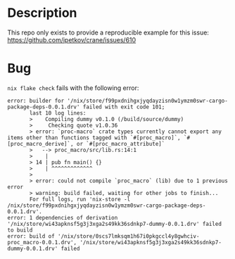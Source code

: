 # Description

This repo only exists to provide a reproducible example for this issue: https://github.com/ipetkov/crane/issues/610

# Bug

`nix flake check` fails with the following error:

```
error: builder for '/nix/store/f99pxdnihgxjyqdayzisn0w1ymzm0swr-cargo-package-deps-0.0.1.drv' failed with exit code 101;
       last 10 log lines:
       >    Compiling dummy v0.1.0 (/build/source/dummy)
       >     Checking quote v1.0.36
       > error: `proc-macro` crate types currently cannot export any items other than functions tagged with `#[proc_macro]`, `#[proc_macro_derive]`, or `#[proc_macro_attribute]`
       >   --> proc_macro/src/lib.rs:14:1
       >    |
       > 14 | pub fn main() {}
       >    | ^^^^^^^^^^^^^
       >
       > error: could not compile `proc_macro` (lib) due to 1 previous error
       > warning: build failed, waiting for other jobs to finish...
       For full logs, run 'nix-store -l /nix/store/f99pxdnihgxjyqdayzisn0w1ymzm0swr-cargo-package-deps-0.0.1.drv'.
error: 1 dependencies of derivation '/nix/store/wi43apknsf5g3j3xga2s49kk36sdnkp7-dummy-0.0.1.drv' failed to build
error: build of '/nix/store/0scs7lmksqm1h67i0pkgccl4y8gwhciv-proc_macro-0.0.1.drv', '/nix/store/wi43apknsf5g3j3xga2s49kk36sdnkp7-dummy-0.0.1.drv' failed
```
